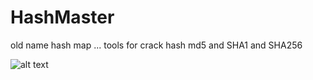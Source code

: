 # HashMaster
old name hash map ...
tools for crack hash md5 and SHA1 and SHA256

![alt text](https://k.top4top.io/p_1969k95wr1.png)
